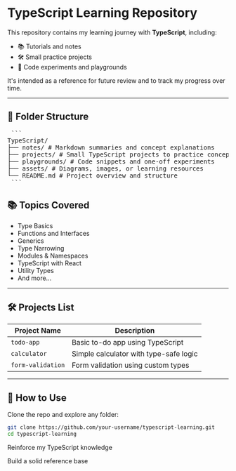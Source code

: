 # TypeScript Learning Repository

This repository contains my learning journey with **TypeScript**, including:

- 📚 Tutorials and notes
- 🛠️ Small practice projects
- 🧪 Code experiments and playgrounds

It's intended as a reference for future review and to track my progress over time.

---

## 📁 Folder Structure
<pre markdown="1"> ``` 
TypeScript/
├── notes/ # Markdown summaries and concept explanations
├── projects/ # Small TypeScript projects to practice concepts
├── playgrounds/ # Code snippets and one-off experiments
├── assets/ # Diagrams, images, or learning resources
└── README.md # Project overview and structure
 ``` </pre>


## 📚 Topics Covered

- Type Basics
- Functions and Interfaces
- Generics
- Type Narrowing
- Modules & Namespaces
- TypeScript with React
- Utility Types
- And more...

---

## 🛠 Projects List

| Project Name       | Description                                |
|--------------------|--------------------------------------------|
| `todo-app`         | Basic to-do app using TypeScript           |
| `calculator`       | Simple calculator with type-safe logic     |
| `form-validation`  | Form validation using custom types         |

---

## 🚀 How to Use

Clone the repo and explore any folder:

```bash
git clone https://github.com/your-username/typescript-learning.git
cd typescript-learning
````


Reinforce my TypeScript knowledge

Build a solid reference base

